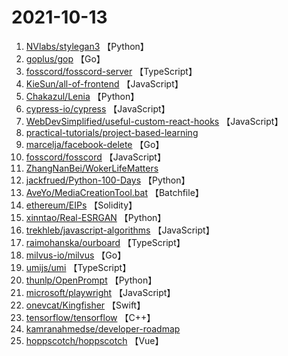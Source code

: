 # 2021-10-13

1. [NVlabs/stylegan3](https://github.com/NVlabs/stylegan3) 【Python】
2. [goplus/gop](https://github.com/goplus/gop) 【Go】
3. [fosscord/fosscord-server](https://github.com/fosscord/fosscord-server) 【TypeScript】
4. [KieSun/all-of-frontend](https://github.com/KieSun/all-of-frontend) 【JavaScript】
5. [Chakazul/Lenia](https://github.com/Chakazul/Lenia) 【Python】
6. [cypress-io/cypress](https://github.com/cypress-io/cypress) 【JavaScript】
7. [WebDevSimplified/useful-custom-react-hooks](https://github.com/WebDevSimplified/useful-custom-react-hooks) 【JavaScript】
8. [practical-tutorials/project-based-learning](https://github.com/practical-tutorials/project-based-learning) 
9. [marcelja/facebook-delete](https://github.com/marcelja/facebook-delete) 【Go】
10. [fosscord/fosscord](https://github.com/fosscord/fosscord) 【JavaScript】
11. [ZhangNanBei/WokerLifeMatters](https://github.com/ZhangNanBei/WokerLifeMatters) 
12. [jackfrued/Python-100-Days](https://github.com/jackfrued/Python-100-Days) 【Python】
13. [AveYo/MediaCreationTool.bat](https://github.com/AveYo/MediaCreationTool.bat) 【Batchfile】
14. [ethereum/EIPs](https://github.com/ethereum/EIPs) 【Solidity】
15. [xinntao/Real-ESRGAN](https://github.com/xinntao/Real-ESRGAN) 【Python】
16. [trekhleb/javascript-algorithms](https://github.com/trekhleb/javascript-algorithms) 【JavaScript】
17. [raimohanska/ourboard](https://github.com/raimohanska/ourboard) 【TypeScript】
18. [milvus-io/milvus](https://github.com/milvus-io/milvus) 【Go】
19. [umijs/umi](https://github.com/umijs/umi) 【TypeScript】
20. [thunlp/OpenPrompt](https://github.com/thunlp/OpenPrompt) 【Python】
21. [microsoft/playwright](https://github.com/microsoft/playwright) 【JavaScript】
22. [onevcat/Kingfisher](https://github.com/onevcat/Kingfisher) 【Swift】
23. [tensorflow/tensorflow](https://github.com/tensorflow/tensorflow) 【C++】
24. [kamranahmedse/developer-roadmap](https://github.com/kamranahmedse/developer-roadmap) 
25. [hoppscotch/hoppscotch](https://github.com/hoppscotch/hoppscotch) 【Vue】
